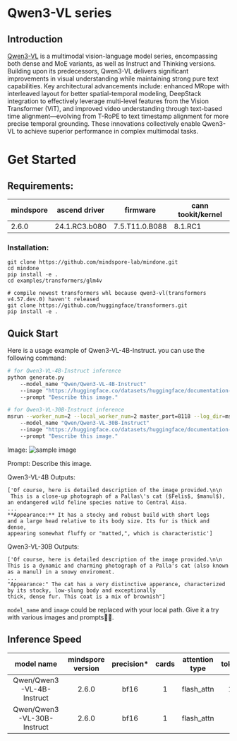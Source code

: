 # Qwen3-VL series

## Introduction
[Qwen3-VL](https://huggingface.co/papers/2502.13923) is a multimodal vision-language model series, encompassing both dense and MoE variants, as well as Instruct and Thinking versions. Building upon its predecessors, Qwen3-VL delivers significant improvements in visual understanding while maintaining strong pure text capabilities. Key architectural advancements include: enhanced MRope with interleaved layout for better spatial-temporal modeling, DeepStack integration to effectively leverage multi-level features from the Vision Transformer (ViT), and improved video understanding through text-based time alignment—evolving from T-RoPE to text timestamp alignment for more precise temporal grounding. These innovations collectively enable Qwen3-VL to achieve superior performance in complex multimodal tasks.

# Get Started

## Requirements:
| mindspore | 	ascend driver | firmware       | cann tookit/kernel |
|-----------|----------------|----------------|--------------------|
| 2.6.0     | 24.1.RC3.b080  | 7.5.T11.0.B088 | 8.1.RC1            |

### Installation:
```
git clone https://github.com/mindspore-lab/mindone.git
cd mindone
pip install -e .
cd examples/transformers/glm4v

# compile newest transformers whl because qwen3-vl(transformers v4.57.dev.0) haven't released
git clone https://github.com/huggingface/transformers.git
pip install -e .
```

## Quick Start

Here is a usage example of Qwen3-VL-4B-Instruct. you can use the following command:

```bash
# for Qwen3-VL-4B-Instruct inference
python generate.py
    --model_name "Qwen/Qwen3-VL-4B-Instruct"
    --image "https://huggingface.co/datasets/huggingface/documentation-images/resolve/main/pipeline-cat-chonk.jpeg"
    --prompt "Describe this image."
```

```bash
# for Qwen3-VL-30B-Instruct inference
msrun --worker_num=2 --local_worker_num=2 master_port=8118 --log_dir=msrun_log --join=True --cluster_time_out=300 generate.py
    --model_name "Qwen/Qwen3-VL-30B-Instruct"
    --image "https://huggingface.co/datasets/huggingface/documentation-images/resolve/main/pipeline-cat-chonk.jpeg"
    --prompt "Describe this image."
```

Image:
![sample image](https://huggingface.co/datasets/huggingface/documentation-images/resolve/main/pipeline-cat-chonk.jpeg)

Prompt: Describe this image.

Qwen3-VL-4B Outputs:
```
['Of course, here is detailed description of the image provided.\n\n
 This is a close-up photograph of a Pallas\'s cat ($Felis$, $manul$),
an endangered wild feline species native to Central Aisa.
...
**Appearance:** It has a stocky and robust build with short legs
and a large head relative to its body size. Its fur is thick and dense,
appearing somewhat fluffy or "matted,", which is characteristic']
```

Qwen3-VL-30B Outputs:
```
['Of course, here is detailed description of the image provided.\n\n
This is a dynamic and charming photograph of a Palla's cat (also known as a manul) in a snowy enviroment.
...
"Appearance:" The cat has a very distinctive apperance, characterized by its stocky, low-slung body and exceptionally
thick, dense fur. This coat is a mix of brownish"]
```

`model_name` and `image` could be replaced with your local path. Give it a try with various images and prompts🤗🤗.

## Inference Speed
|        model name	         | mindspore version | precision* | cards | attention type | 	tokens/s	 |
|:--------------------------:|:-----------------:|:----------:|:---:  |:--------------:|:----------:|
| Qwen/Qwen3-VL-4B-Instruct  |       2.6.0       |    bf16     | 1 |   flash_attn   |    1.35    |
| Qwen/Qwen3-VL-30B-Instruct |       2.6.0       |    bf16    | 1 |   flash_attn   |    0.5     |

